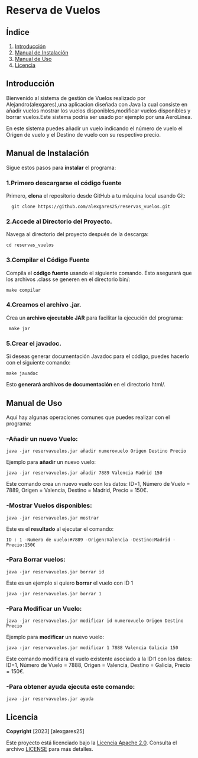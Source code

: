 
# Reserva de Vuelos
## Índice
  1. [Introducción](#introducción)
  2. [Manual de Instalación](#manual-de-instalación)
  3. [Manual de Uso](#manual-de-uso)
  4. [Licencia](#licencia)






## Introducción
Bienvenido al sistema de gestión de Vuelos realizado por Alejandro(alexgares),una aplicacion diseñada con Java la cual consiste en añadir vuelos mostrar los vuelos disponibles,modificar vuelos disponibles y borrar vuelos.Este sistema podria ser usado por ejemplo por una AeroLinea.

En este sistema puedes añadir un vuelo indicando el número de vuelo el Origen de vuelo y el Destino de vuelo con su respectivo precio.


## Manual de Instalación
Sigue estos pasos para **instalar** el programa:

### 1.Primero descargarse el código fuente
Primero, **clona** el repositorio desde GitHub a tu máquina local usando Git:

      git clone https://github.com/alexgares25/reservas_vuelos.git

### 2.Accede al Directorio del Proyecto.

Navega al directorio del proyecto después de la descarga:

    cd reservas_vuelos

### 3.Compilar el Código Fuente
Compila el **código fuente** usando el siguiente comando. Esto asegurará que los archivos .class se generen en el directorio bin/:

    make compilar
  
### 4.Creamos el archivo .jar.
Crea un **archivo ejecutable JAR** para facilitar la ejecución del programa:

     make jar
  
### 5.Crear el javadoc.
Si deseas generar documentación Javadoc para el código, puedes hacerlo con el siguiente comando:


    make javadoc

Esto **generará archivos de documentación** en el directorio html/.


## Manual de Uso
Aquí hay algunas operaciones comunes que puedes realizar con el programa:

### -Añadir un nuevo Vuelo:

    java -jar reservavuelos.jar añadir numerovuelo Origen Destino Precio

Ejemplo para **añadir** un nuevo vuelo: 

    java -jar reservavuelos.jar añadir 7889 Valencia Madrid 150

Este comando crea un nuevo vuelo con los datos: ID=1, Número de Vuelo = 7889, Origen = Valencia, Destino = Madrid, Precio = 150€.

### -Mostrar Vuelos disponibles:

    java -jar reservavuelos.jar mostrar
    
  Este es el **resultado** al ejecutar el comando:
  
  ```ID : 1 -Numero de vuelo:#7889 -Origen:Valencia -Destino:Madrid -Precio:150€```

### -Para Borrar vuelos:
    java -jar reservavuelos.jar borrar id

Este es un ejemplo si quiero **borrar** el vuelo con ID 1
    
    java -jar reservavuelos.jar borrar 1

### -Para Modificar un Vuelo:

    java -jar reservavuelos.jar modificar id numerovuelo Origen Destino Precio
   
Ejemplo para **modificar** un nuevo vuelo: 

    java -jar reservavuelos.jar modificar 1 7888 Valencia Galicia 150

Este comando modificara el vuelo existente asociado a la ID:1  con los datos: ID=1, Número de Vuelo = 7888, Origen = Valencia, Destino = Galicia, Precio = 150€.
    
### -Para obtener ayuda ejecuta este comando:

    java -jar reservavuelos.jar ayuda



## Licencia
**Copyright** [2023] [alexgares25]

Este proyecto está licenciado bajo la [Licencia Apache 2.0](https://www.apache.org/licenses/LICENSE-2.0). Consulta el archivo [LICENSE](LICENSE.TXT) para más detalles.
